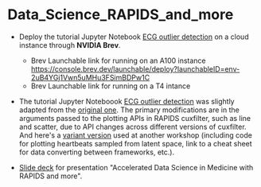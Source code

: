 # Data_Science_RAPIDS_and_more


- Deploy the tutorial Jupyter Notebook [ECG outlier detection](ECG_outlier_detection.ipynb) on a cloud instance through **NVIDIA Brev**. 
    - Brev Launchable link for running on an A100 instance https://console.brev.dev/launchable/deploy?launchableID=env-2uB4YGj1Vwn5uMHu3FSimBDPw1C
    - Brev Launchable link for running on a T4 intance 

- The tutorial Jupyter Noteboook [ECG outlier detection](ECG_outlier_detection.ipynb) was slightly adapted from the [original one](https://gist.github.com/gravitino/0fd27d841c37cc25fe2032eafdc8feb2). The primary modifications are in the arguments passed to the plotting APIs in RAPIDS cuxfilter, such as line and scatter, due to API changes across different versions of cuxfilter. And here's a [variant version](https://github.com/nvahmadi/NVIDIA_IKIM_Workshop/blob/main/exercise4_zerocopy/interoperability_zerocopy.ipynb) used at another workshop (including code for plotting heartbeats sampled from latent space, link to a cheat sheet for data converting between frameworks, etc.). 

- [Slide deck]() for presentation "Accelerated Data Science in Medicine with RAPIDS and more".